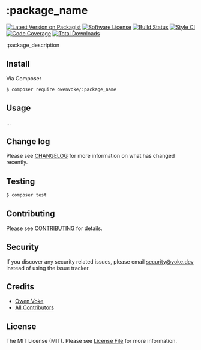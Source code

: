 # :package_name

[![Latest Version on Packagist][ico-version]][link-packagist]
[![Software License][ico-license]](LICENSE.md)
[![Build Status][ico-github-actions]][link-github-actions]
[![Style CI][ico-styleci]][link-styleci]
[![Code Coverage][ico-code-coverage]][link-code-coverage]
[![Total Downloads][ico-downloads]][link-downloads]

:package_description

## Install

Via Composer

```bash
$ composer require owenvoke/:package_name
```

## Usage

...

## Change log

Please see [CHANGELOG](CHANGELOG.md) for more information on what has changed recently.

## Testing

```bash
$ composer test
```

## Contributing

Please see [CONTRIBUTING](.github/CONTRIBUTING.md) for details.

## Security

If you discover any security related issues, please email security@voke.dev instead of using the issue tracker.

## Credits

- [Owen Voke][link-author]
- [All Contributors][link-contributors]

## License

The MIT License (MIT). Please see [License File](LICENSE.md) for more information.

[ico-version]: https://img.shields.io/packagist/v/owenvoke/:package_name.svg?style=flat-square
[ico-license]: https://img.shields.io/badge/license-MIT-brightgreen.svg?style=flat-square
[ico-github-actions]: https://img.shields.io/github/workflow/status/owenvoke/:package_name/Continuous%20Integration.svg?style=flat-square
[ico-styleci]: https://styleci.io/repos/:styleci/shield
[ico-code-coverage]: https://img.shields.io/codecov/c/github/owenvoke/:package_name.svg?style=flat-square
[ico-downloads]: https://img.shields.io/packagist/dt/owenvoke/:package_name.svg?style=flat-square

[link-packagist]: https://packagist.org/packages/owenvoke/:package_name
[link-github-actions]: https://github.com/owenvoke/:package_name/actions
[link-styleci]: https://styleci.io/repos/:styleci
[link-code-coverage]: https://codecov.io/gh/owenvoke/:package_name
[link-downloads]: https://packagist.org/packages/owenvoke/:package_name
[link-author]: https://github.com/owenvoke
[link-contributors]: ../../contributors
